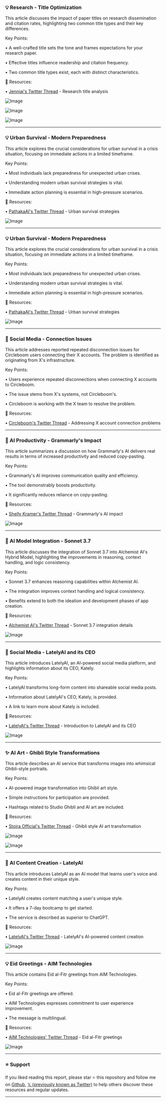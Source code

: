 ### 💡 Research - Title Optimization

This article discusses the impact of paper titles on research dissemination and citation rates, highlighting two common title types and their key differences.

Key Points:

• A well-crafted title sets the tone and frames expectations for your research paper.


• Effective titles influence readership and citation frequency.


• Two common title types exist, each with distinct characteristics.


🔗 Resources:

• [Jenniai's Twitter Thread](https://x.com/whoisjenniai/status/1907013044296929293) - Research title analysis


![Image](https://pbs.twimg.com/media/GncSNJ_bsAAJQ8F?format=jpg&name=small)

![Image](https://pbs.twimg.com/media/GncSNJ3bwAA5uwi?format=jpg&name=small)

![Image](https://pbs.twimg.com/media/GncSNKNbwAA6t4S?format=jpg&name=small)

---
### 💡 Urban Survival - Modern Preparedness

This article explores the crucial considerations for urban survival in a crisis situation, focusing on immediate actions in a limited timeframe.

Key Points:

•  Most individuals lack preparedness for unexpected urban crises.


•  Understanding modern urban survival strategies is vital.


•  Immediate action planning is essential in high-pressure scenarios.


🔗 Resources:

• [PathakaAI's Twitter Thread](https://x.com/PathakaAI/status/1907006879407968265) - Urban survival strategies


![Image](https://pbs.twimg.com/media/GncMoYyXsAAiNwF?format=jpg&name=small)

---
### 💡 Urban Survival - Modern Preparedness

This article explores the crucial considerations for urban survival in a crisis situation, focusing on immediate actions in a limited timeframe.

Key Points:

•  Most individuals lack preparedness for unexpected urban crises.


•  Understanding modern urban survival strategies is vital.


•  Immediate action planning is essential in high-pressure scenarios.


🔗 Resources:

• [PathakaAI's Twitter Thread](https://x.com/PathakaAI/status/1907007078402564495) - Urban survival strategies


![Image](https://pbs.twimg.com/media/GncMoYyXsAAiNwF?format=jpg&name=small)

---
### 🤖  Social Media - Connection Issues

This article addresses reported repeated disconnection issues for Circleboom users connecting their X accounts.  The problem is identified as originating from X's infrastructure.

Key Points:

• Users experience repeated disconnections when connecting X accounts to Circleboom.


• The issue stems from X's systems, not Circleboom's.


• Circleboom is working with the X team to resolve the problem.


🔗 Resources:

• [Circleboom's Twitter Thread](https://x.com/circleboom/status/1906996363549642874) -  Addressing X account connection problems


---
### 🤖 AI Productivity - Grammarly's Impact

This article summarizes a discussion on how Grammarly's AI delivers real results in terms of increased productivity and reduced copy-pasting.

Key Points:

• Grammarly's AI improves communication quality and efficiency.


•  The tool demonstrably boosts productivity.


•  It significantly reduces reliance on copy-pasting.


🔗 Resources:

• [Shelly Kramer's Twitter Thread](https://x.com/ShellyKramer/status/1906734819158990955) -  Grammarly's AI impact


![Image](https://pbs.twimg.com/ext_tw_video_thumb/1906734742134759425/pu/img/mnHgxTrRGB9WiePA.jpg)

---
### 🤖 AI Model Integration - Sonnet 3.7

This article discusses the integration of Sonnet 3.7 into Alchemist AI's Hybrid Model, highlighting the improvements in reasoning, context handling, and logic consistency.

Key Points:

• Sonnet 3.7 enhances reasoning capabilities within Alchemist AI.


• The integration improves context handling and logical consistency.


• Benefits extend to both the ideation and development phases of app creation.


🔗 Resources:

• [Alchemist AI's Twitter Thread](https://x.com/alchemistAIapp/status/1906722417986453916) - Sonnet 3.7 integration details


![Image](https://pbs.twimg.com/tweet_video_thumb/GnYJ5NmakAEICa5.jpg)

---
### 🚀 Social Media - LatelyAI and its CEO

This article introduces LatelyAI, an AI-powered social media platform, and highlights information about its CEO, Kately.

Key Points:

• LatelyAI transforms long-form content into shareable social media posts.


•  Information about LatelyAI's CEO, Kately, is provided.


• A link to learn more about Kately is included.


🔗 Resources:

• [LatelyAI's Twitter Thread](https://x.com/LatelyAI/status/1906337350780662214) -  Introduction to LatelyAI and its CEO


![Image](https://pbs.twimg.com/media/GnSrt4hXYAA6hpz?format=jpg&name=small)

---
### ✨ AI Art - Ghibli Style Transformations

This article describes an AI service that transforms images into whimsical Ghibli-style portraits.

Key Points:

• AI-powered image transformation into Ghibli art style.


•  Simple instructions for participation are provided.


•  Hashtags related to Studio Ghibli and AI art are included.



🔗 Resources:

• [Stoira Official's Twitter Thread](https://x.com/Stoira_official/status/1906327674852679936) - Ghibli style AI art transformation


![Image](https://pbs.twimg.com/media/GnSivt3a8AACpcu?format=jpg&name=small)

![Image](https://pbs.twimg.com/media/GnSivnTbEAAJ1RC?format=jpg&name=small)

---
### 🚀 AI Content Creation - LatelyAI

This article introduces LatelyAI as an AI model that learns user's voice and creates content in their unique style.

Key Points:

• LatelyAI creates content matching a user's unique style.


•  It offers a 7-day bootcamp to get started.


•  The service is described as superior to ChatGPT.



🔗 Resources:

• [LatelyAI's Twitter Thread](https://x.com/LatelyAI/status/1906300753083252910) - LatelyAI's AI-powered content creation


![Image](https://pbs.twimg.com/media/GnSKbrhW4AApU5F?format=png&name=small)

---
### 💡 Eid Greetings - AIM Technologies

This article contains Eid al-Fitr greetings from AIM Technologies.

Key Points:

•  Eid al-Fitr greetings are offered.


• AIM Technologies expresses commitment to user experience improvement.


•  The message is multilingual.


🔗 Resources:

• [AIM Technologies' Twitter Thread](https://x.com/AIMTechCO/status/1906293599676825671) - Eid al-Fitr greetings


![Image](https://pbs.twimg.com/media/GnOqb8XWcAAQJEE?format=jpg&name=small)


---

### ⭐️ Support

If you liked reading this report, please star ⭐️ this repository and follow me on [Github](https://github.com/Drix10), [𝕏 (previously known as Twitter)](https://x.com/DRIX_10_) to help others discover these resources and regular updates.

---